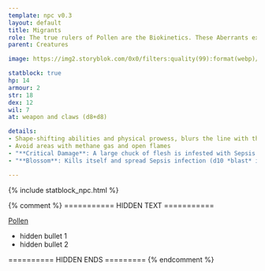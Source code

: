 ```yaml
---
template: npc v0.3
layout: default
title: Migrants
role: The true rulers of Pollen are the Biokinetics. These Aberrants exhibit incredible shape-shifting abilities and display physical prowess that blurs the line with the supernatural. The most common forms are Migrants, Biokinetics breaking out across the plains to seed new spore fields and spread the Sepsis westwards, thus expanding their Chakra’s area of influence.
parent: Creatures

image: https://img2.storyblok.com/0x0/filters:quality(99):format(webp)/f/72501/5517x3300/4675ce01f7/pollen-migrants.jpg

statblock: true
hp: 14
armour: 2
str: 18
dex: 12
wil: 7
at: weapon and claws (d8+d8)

details:
- Shape-shifting abilities and physical prowess, blurs the line with the supernatural
- Avoid areas with methane gas and open flames
- "**Critical Damage**: A large chuck of flesh is infested with Sepsis (d6 infection)"
- "**Blossom**: Kills itself and spread Sepsis infection (d10 *blast* infection)"

---
```


{% include statblock_npc.html %}

{% comment %} =========== HIDDEN TEXT ===========

[Pollen](https://degenesis.com/world/cultures/pollen)

- hidden bullet 1
- hidden bullet 2

========== HIDDEN ENDS ========= {% endcomment %}
